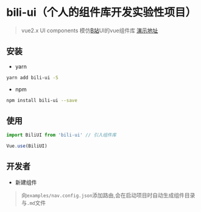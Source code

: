 # bili-ui（个人的组件库开发实验性项目）

> vue2.x UI components
> 模仿[B站](https://www.bilibili.com/)UI的vue组件库 [演示地址](https://bili-ui.github.io)

## 安装

- yarn

```bash
yarn add bili-ui -S
```

- npm

```bash
npm install bili-ui --save
```

## 使用

```js
import BiliUI from 'bili-ui' // 引入组件库

Vue.use(BiliUI)
```

## 开发者

- 新建组件

>向```examples/nav.config.json```添加路由,会在启动项目时自动生成组件目录与```.md```文件

